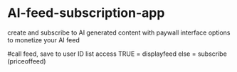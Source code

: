 # AI-feed-subscription-app
create and subscribe to AI generated content with paywall interface options to monetize your AI feed

#call feed, save to user ID list access TRUE = displayfeed else = subscribe (priceoffeed)
